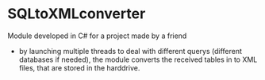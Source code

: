 SQLtoXMLconverter
=================

Module developed in C# for a project made by a friend
- by launching multiple threads to deal with different querys (different databases if needed), 
the module converts the received tables in to XML files, that are stored in the harddrive.
